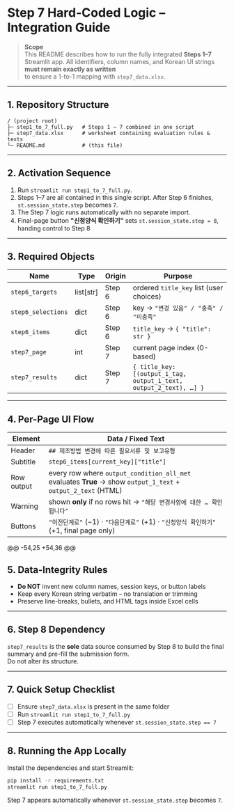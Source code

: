 # Step 7 Hard-Coded Logic – Integration Guide

> **Scope**  
> This README describes how to run the fully integrated **Steps 1–7** Streamlit app.
> All identifiers, column names, and Korean UI strings **must remain exactly as written**  
> to ensure a 1-to-1 mapping with `step7_data.xlsx`.

---

## 1. Repository Structure

    / (project root)
    ├─ step1_to_7_full.py   # Steps 1 – 7 combined in one script
    ├─ step7_data.xlsx      # worksheet containing evaluation rules & texts
    └─ README.md            # (this file)

---

## 2. Activation Sequence

1. Run `streamlit run step1_to_7_full.py`.
2. Steps 1–7 are all contained in this single script. After Step 6 finishes, `st.session_state.step` becomes `7`.
3. The Step 7 logic runs automatically with no separate import.
4. Final-page button **"신청양식 확인하기"** sets `st.session_state.step = 8`, handing control to Step 8

---

## 3. Required Objects

| Name | Type | Origin | Purpose |
|------|------|--------|---------|
| `step6_targets`      | list[str] | Step 6 | ordered `title_key` list (user choices) |
| `step6_selections`   | dict      | Step 6 | key → `"변경 있음" / "충족" / "미충족"` |
| `step6_items`        | dict      | Step 6 | `title_key` → `{ "title": str }` |
| `step7_page`         | int       | Step 7 | current page index (0-based) |
| `step7_results`      | dict      | Step 7 | `{ title_key: [(output_1_tag, output_1_text, output_2_text), …] }` |

---

## 4. Per-Page UI Flow

| Element | Data / Fixed Text |
|---------|-------------------|
| Header   | `## 제조방법 변경에 따른 필요서류 및 보고유형` |
| Subtitle | `step6_items[current_key]["title"]` |
| Row output | every row where `output_condition_all_met` evaluates **True** → show `output_1_text` + `output_2_text` (HTML) |
| Warning   | shown **only** if no rows hit → `"해당 변경사항에 대한 … 확인됩니다"` |
| Buttons   | `"이전단계로"` (−1) · `"다음단계로"` (+1) · `"신청양식 확인하기"` (+1, final page only) |
@@ -54,25 +54,36 @@
## 5. Data-Integrity Rules

* **Do NOT** invent new column names, session keys, or button labels  
* Keep every Korean string verbatim – no translation or trimming  
* Preserve line-breaks, bullets, and HTML tags inside Excel cells

---

## 6. Step 8 Dependency

`step7_results` is the **sole** data source consumed by Step 8 to build the final
summary and pre-fill the submission form.  
Do not alter its structure.

---

## 7. Quick Setup Checklist

- [ ] Ensure `step7_data.xlsx` is present in the same folder
- [ ] Run `streamlit run step1_to_7_full.py`
- [ ] Step 7 executes automatically whenever `st.session_state.step == 7`

---

## 8. Running the App Locally

Install the dependencies and start Streamlit:

```bash
pip install -r requirements.txt
streamlit run step1_to_7_full.py
```

Step 7 appears automatically whenever `st.session_state.step` becomes `7`.
